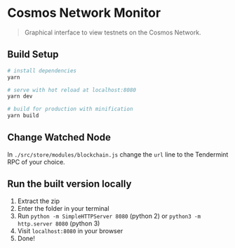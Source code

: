 # Cosmos Network Monitor

> Graphical interface to view testnets on the Cosmos Network.

## Build Setup

``` bash
# install dependencies
yarn

# serve with hot reload at localhost:8080
yarn dev

# build for production with minification
yarn build
```

## Change Watched Node

In `./src/store/modules/blockchain.js` change the `url` line to the Tendermint RPC of your choice.

## Run the built version locally

1. Extract the zip
2. Enter the folder in your terminal
3. Run `python -m SimpleHTTPServer 8080` (python 2) or  `python3 -m http.server 8080` (python 3)
4. Visit `localhost:8080` in your browser
5. Done!
